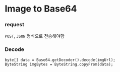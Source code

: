 # Image to Base64

### request
`POST`, `JSON` 형식으로 전송해야함

### Decode
```
byte[] data = Base64.getDecoder().decode(imgUrl);
ByteString imgBytes = ByteString.copyFrom(data);
```
